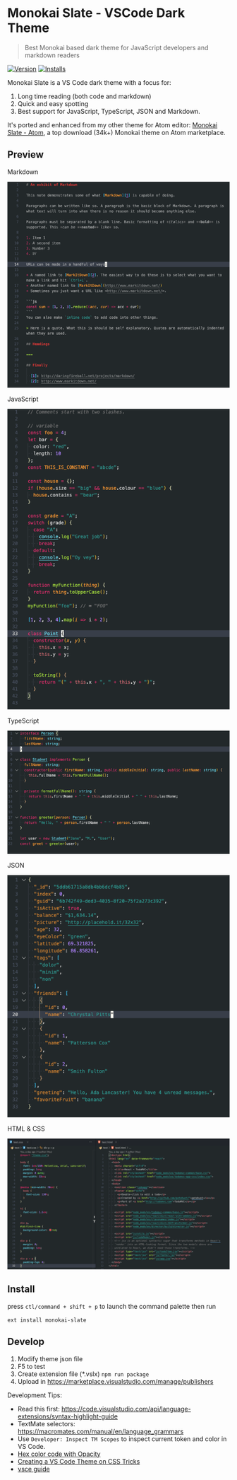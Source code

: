 # Monokai Slate - VSCode Dark Theme

> Best Monokai based dark theme for JavaScript developers and markdown readers

[![Version](https://vsmarketplacebadge.apphb.com/version/zurassic.monokai-slate.svg)](https://marketplace.visualstudio.com/items?itemName=zurassic.monokai-slate) [![Installs](https://vsmarketplacebadge.apphb.com/installs/zurassic.monokai-slate.svg)](https://marketplace.visualstudio.com/items?itemName=zurassic.monokai-slate)

Monokai Slate is a VS Code dark theme with a focus for:

1. Long time reading (both code and markdown)
2. Quick and easy spotting
3. Best support for JavaScript, TypeScript, JSON and Markdown.

It's ported and enhanced from my other theme for Atom editor: [Monokai Slate - Atom](https://atom.io/themes/monokai-slate), a top download (34k+) Monokai theme on Atom marketplace.

## Preview

Markdown

![](https://github.com/hamxiaoz/monokai-slate-vscode/blob/master/test/test.md.png?raw=true)

JavaScript

![](https://github.com/hamxiaoz/monokai-slate-vscode/blob/master/test/test.js.png?raw=true)

TypeScript

![](https://github.com/hamxiaoz/monokai-slate-vscode/blob/master/test/test.ts.png?raw=true)

JSON

![](https://github.com/hamxiaoz/monokai-slate-vscode/blob/master/test/test.json.png?raw=true)

HTML & CSS

![](https://github.com/hamxiaoz/monokai-slate-vscode/blob/master/test/test.html.css.png?raw=true)

## Install

press `ctl/command + shift + p` to launch the command palette then run
```
ext install monokai-slate
```

## Develop

1. Modify theme json file
2. F5 to test
3. Create extension file (*.vslx) `npm run package`
4. Upload in https://marketplace.visualstudio.com/manage/publishers

Development Tips:

- Read this first: https://code.visualstudio.com/api/language-extensions/syntax-highlight-guide
- TextMate selectors: https://macromates.com/manual/en/language_grammars
- Use `Developer: Inspect TM Scopes` to inspect current token and color in VS Code.
- [Hex color code with Opacity](https://gist.github.com/lopspower/03fb1cc0ac9f32ef38f4)
- [Creating a VS Code Theme on CSS Tricks](https://css-tricks.com/creating-a-vs-code-theme/)
- [vsce guide](https://code.visualstudio.com/api/working-with-extensions/publishing-extension#vsce)
